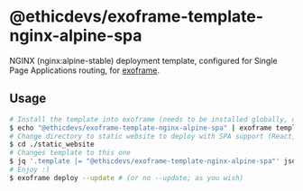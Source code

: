 # @ethicdevs/exoframe-template-nginx-alpine-spa

NGINX (nginx:alpine-stable) deployment template, configured for Single Page Applications routing, for [exoframe].

## Usage

```bash
# Install the template into exoframe (needs to be installed globally, or use npx exoframe instead)
$ echo "@ethicdevs/exoframe-template-nginx-alpine-spa" | exoframe template
# Change directory to static website to deploy with SPA support (React, Vue, etc)
$ cd ./static_website
# Changes template to this one
$ jq '.template |= "@ethicdevs/exoframe-template-nginx-alpine-spa"' json | tee exoframe.json
# Enjoy :)
$ exoframe deploy --update # (or no --update; as you wish)
```

[exoframe]: https://github.com/exoframejs
